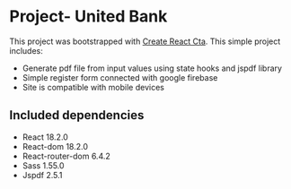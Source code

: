 # Project- United Bank

This project was bootstrapped with [Create React Cta](https://github.com/facebook/create-react-app).
This simple project includes:
- Generate pdf file from input values using state hooks and jspdf library
- Simple register form connected with google firebase
- Site is compatible with mobile devices

## Included dependencies

- React 18.2.0
- React-dom 18.2.0
- React-router-dom 6.4.2
- Sass 1.55.0
- Jspdf 2.5.1

